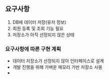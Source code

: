 ## 요구사항
1. DB에 데이터 저장(유저 정보)
2. 회원 등록 및 조회 기능 필요
3. 저장소가 아직 선정되지 않은 상태

### 요구사항에 따른 구현 계획
- 데이터 저장소가 선정되지 않아 인터페이스로 설계
- 개발 진행을 위해 가벼운 메모리 가반 저장소 사용
- 